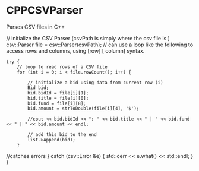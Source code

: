 # CPPCSVParser
Parses CSV files in C++


// initialize the CSV Parser (csvPath is simply where the csv file is )
    csv::Parser file = csv::Parser(csvPath);
 // can use a loop like the following to access rows and columns, using [row] [ column] syntax.


    try {
        // loop to read rows of a CSV file
        for (int i = 0; i < file.rowCount(); i++) {

            // initialize a bid using data from current row (i)
            Bid bid;
            bid.bidId = file[i][1];
            bid.title = file[i][0];
            bid.fund = file[i][8];
            bid.amount = strToDouble(file[i][4], '$');

            //cout << bid.bidId << ": " << bid.title << " | " << bid.fund << " | " << bid.amount << endl;

            // add this bid to the end
            list->Append(bid);
        }
   //catches errors
    } catch (csv::Error &e) {
        std::cerr << e.what() << std::endl;
    }
}













